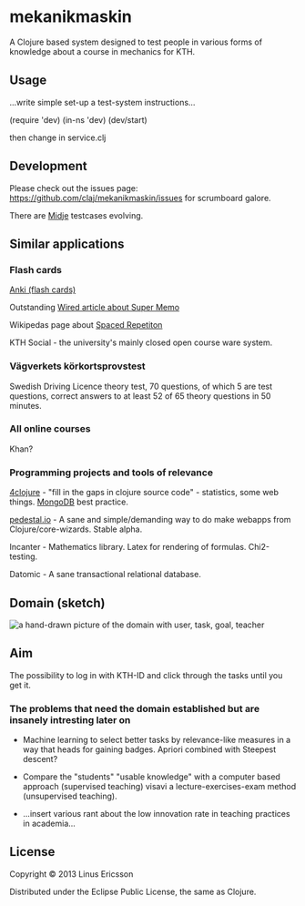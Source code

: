 # mekanikmaskin

A Clojure based system designed to test people in various forms of knowledge about a course in mechanics for KTH.



## Usage

...write simple set-up a test-system instructions...

(require 'dev)
(in-ns 'dev)
(dev/start)

then change in service.clj

## Development
Please check out the issues page: https://github.com/claj/mekanikmaskin/issues for scrumboard galore.

There are [Midje](https://github.com/marick/Midje) testcases evolving.

## Similar applications

### Flash cards
[Anki (flash cards)](http://ankisrs.net/)

Outstanding [Wired article about Super Memo](http://www.wired.com/medtech/health/magazine/16-05/ff_wozniak?currentPage=all)

Wikipedas page about [Spaced Repetiton](http://en.wikipedia.org/wiki/Spaced_repetition)

KTH Social - the university's mainly closed open course ware system.

### Vägverkets körkortsprovstest
Swedish Driving Licence theory test, 70 questions, of which 5 are test questions, correct answers to at least 52 of 65 theory questions in 50 minutes.

### All online courses
Khan?

### Programming projects and tools of relevance
[4clojure](https://github.com/4clojure/4clojure) - "fill in the gaps in clojure source code" - statistics, some web things. [MongoDB](https://github.com/aboekhoff/congomongo.git) best practice.

[pedestal.io](http://pedestal.io) - A sane and simple/demanding way to do make webapps from Clojure/core-wizards. Stable alpha.

Incanter - Mathematics library. Latex for rendering of formulas. Chi2-testing.

Datomic - A sane transactional relational database.

## Domain (sketch)

<img src="https://raw.github.com/claj/mekanikmaskin/master/doc/proto-domain.png"
 alt="a hand-drawn picture of the domain with user, task, goal, teacher" title="Sketchy domain" align="center" />

## Aim

The possibility to log in with KTH-ID and click through the tasks until you get it.

### The problems that need the domain established but are insanely intresting later on

- Machine learning to select better tasks by relevance-like measures in a way that heads for gaining badges. Apriori combined with Steepest descent?

- Compare the "students" "usable knowledge" with a computer based approach (supervised teaching) visavi a lecture-exercises-exam method (unsupervised teaching).

- ...insert various rant about the low innovation rate in teaching practices in academia...

## License

Copyright © 2013 Linus Ericsson

Distributed under the Eclipse Public License, the same as Clojure.
